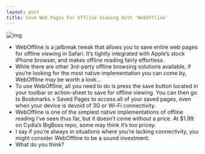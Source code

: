 ```yaml
---
layout: post
title: Save Web Pages For Offline Viewing With 'WebOffline'
---
```

![img](http://media.idownloadblog.com/wp-content/uploads/2011/11/WebOffline.png)
* WebOffline is a jailbreak tweak that allows you to save entire web pages for offline viewing in Safari. It’s tightly integrated with Apple’s stock iPhone browser, and makes offline reading fairly effortless.
* While there are other 3rd-party offline browsing solutions available, if you’re looking for the most native implementation you can come by, WebOffline may be worth a look…
* To use WebOffline, all you need to do is press the save button located in your toolbar or action-sheet to save for offline viewing. You can then go to Bookmarks > Saved Pages to access all of your saved pages, even when your device is devoid of 3G or Wi-Fi connectivity.
* WebOffline is one of the simplest native implementations of offline reading I’ve seen thus far, but it doesn’t come without a price. At $1.99 on Cydia’s BigBoss repo, some may think it’s too pricey.
* I say if you’re always in situations where you’re lacking connectivity, you might consider WebOffline to be a sound investment.
* What do you think?

